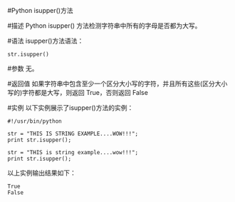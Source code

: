 #Python isupper()方法


#描述
Python isupper() 方法检测字符串中所有的字母是否都为大写。

#语法
isupper()方法语法：

```
str.isupper()
```

#参数
无。

#返回值
如果字符串中包含至少一个区分大小写的字符，并且所有这些(区分大小写的)字符都是大写，则返回 True，否则返回 False


#实例
以下实例展示了isupper()方法的实例：

```
#!/usr/bin/python

str = "THIS IS STRING EXAMPLE....WOW!!!"; 
print str.isupper();

str = "THIS is string example....wow!!!";
print str.isupper();
```

以上实例输出结果如下：

```
True
False
```
